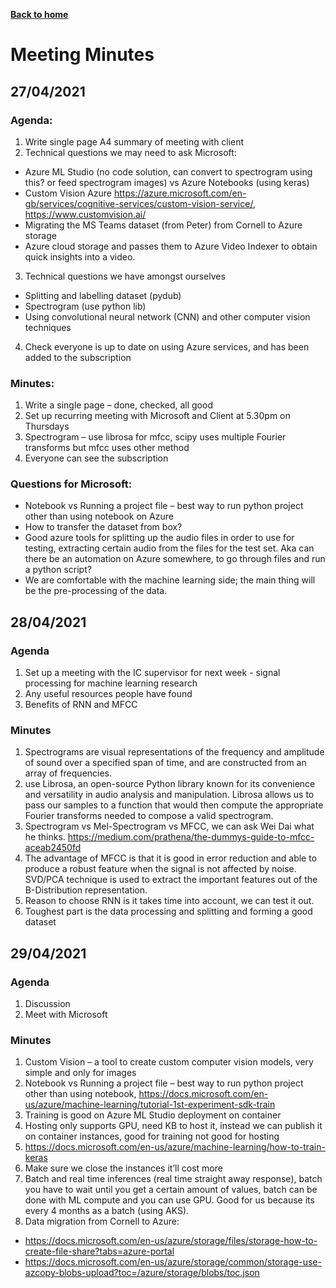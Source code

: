[__Back to home__](index.md)

# Meeting Minutes

## 27/04/2021

### Agenda:
1.	Write single page A4 summary of meeting with client 
2.	Technical questions we may need to ask Microsoft:
- Azure ML Studio (no code solution, can convert to spectrogram using this? or feed spectrogram images) vs Azure Notebooks (using keras)
- Custom Vision Azure https://azure.microsoft.com/en-gb/services/cognitive-services/custom-vision-service/, https://www.customvision.ai/ 
- Migrating the MS Teams dataset (from Peter) from Cornell to Azure storage
- Azure cloud storage and passes them to Azure Video Indexer to obtain quick insights into a video.
3.	Technical questions we have amongst ourselves
- Splitting and labelling dataset (pydub)
- Spectrogram (use python lib) 
- Using convolutional neural network (CNN) and other computer vision techniques
4.	Check everyone is up to date on using Azure services, and has been added to the subscription

### Minutes:

1.	Write a single page – done, checked, all good 
2.	Set up recurring meeting with Microsoft and Client at 5.30pm on Thursdays
3.	Spectrogram – use librosa for mfcc, scipy uses multiple Fourier transforms but mfcc uses other method
4.	Everyone can see the subscription   

### Questions for Microsoft: 

-	Notebook vs Running a project file – best way to run python project other than using notebook on Azure
-	How to transfer the dataset from box?
-	 Good azure tools for splitting up the audio files in order to use for testing, extracting certain audio from the files for the test set. Aka can there be an automation on Azure somewhere, to go through files and run a python script?
-	We are comfortable with the machine learning side; the main thing will be the pre-processing of the data.

## 28/04/2021

### Agenda

1.	Set up a meeting with the IC supervisor for next week - signal processing for machine learning research
2.	Any useful resources people have found
3.	Benefits of RNN and MFCC

### Minutes
1.	Spectrograms are visual representations of the frequency and amplitude of sound over a specified span of time, and are constructed from an array of frequencies. 
2. use Librosa, an open-source Python library known for its convenience and versatility in audio analysis and manipulation. Librosa allows us to pass our samples to a function that would then compute the appropriate Fourier transforms needed to compose a valid spectrogram.
3.	Spectrogram vs Mel-Spectrogram vs MFCC, we can ask Wei Dai what he thinks. https://medium.com/prathena/the-dummys-guide-to-mfcc-aceab2450fd
4.	The advantage of MFCC is that it is good in error reduction and able to produce a robust feature when the signal is not affected by noise. SVD/PCA technique is used to extract the important features out of the B-Distribution representation.
5. Reason to choose RNN is it takes time into account, we can test it out.
6. Toughest part is the data processing and splitting and forming a good dataset

## 29/04/2021

### Agenda

1. Discussion 
2. Meet with Microsoft

### Minutes

1. Custom Vision – a tool to create custom computer vision models, very simple and only for images
2. Notebook vs Running a project file – best way to run python project other than using notebook, https://docs.microsoft.com/en-us/azure/machine-learning/tutorial-1st-experiment-sdk-train
3. Training is good on Azure ML Studio deployment on container
4. Hosting only supports GPU, need KB to host it, instead we can publish it on container instances, good for training not good for hosting
5. https://docs.microsoft.com/en-us/azure/machine-learning/how-to-train-keras
6. Make sure we close the instances it’ll cost more
7. Batch and real time inferences (real time straight away response), batch you have to wait until you get a certain amount of values, batch can be done with ML compute and you can use GPU. Good for us because its every 4 months as a batch (using AKS).
8. Data migration from Cornell to Azure:
  - https://docs.microsoft.com/en-us/azure/storage/files/storage-how-to-create-file-share?tabs=azure-portal
  - https://docs.microsoft.com/en-us/azure/storage/common/storage-use-azcopy-blobs-upload?toc=/azure/storage/blobs/toc.json
